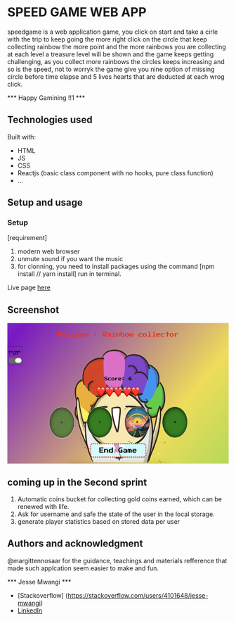 # SPEED GAME WEB APP

speedgame is a web application game, you click on start and take a cirle with the trip to keep going
the more right click on the circle that keep collecting rainbow the more point and the more rainbows you are collecting
at each level a treasure level will be shown and the game keeps getting challenging, as you collect more rainbows the circles keeps increasing and so is the speed, not to worryk the game give you nine option of missing circle before time elapse and 5 lives hearts that are deducted at each wrog click.

*** Happy Gamining !!1 ***


## Technologies used

Built with: 

- HTML
- JS
- CSS
- Reactjs (basic class component with no hooks, pure class function)
- ...

## Setup and usage

### Setup
[requirement]
1. modern web browser
2. unmute sound if you want the music
3. for clonning, you need to install packages using the command [npm install // yarn install] run in terminal. 

Live page [here]()

## Screenshot

<img src='https://github.com/Jessemwangi/speedgame/blob/master/src/Screenshot.png' align='center' alt ='Speed Game Web App' height="320px"/>

## coming up in the Second sprint

1. Automatic coins bucket for collecting gold coins earned, which can be renewed with life.
2. Ask for username and safe the state of the user in the local storage.
3. generate player statistics based on stored data per user


## Authors and acknowledgment

@margittennosaar for the guidance, teachings and materials refference that made such applcation seem easier to make and fun.

*** Jesse Mwangi ***

- [Stackoverflow] (https://stackoverflow.com/users/4101648/jesse-mwangi)
- [LinkedIn](https://www.linkedin.com/in/jesse-mwangi/)